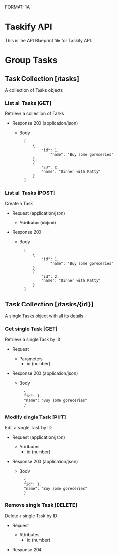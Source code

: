 FORMAT: 1A

# Taskify API
This is the API Blueprint file for Taskify API.

# Group Tasks

## Task Collection [/tasks]
A collection of Tasks objects

### List all Tasks [GET]
Retrieve a collection of Tasks

+ Response 200 (application/json)

    + Body

            [
                {
                    "id": 1, 
                        "name": "Buy some goreceries"
                },
                {
                    "id": 2, 
                    "name": "Dinner with Katty"
                }
            ]


### List all Tasks [POST]
Create a Task

+ Request (application/json)

    + Attributes (object)

+ Response 200

    + Body

            [
                {
                    "id": 1, 
                        "name": "Buy some goreceries"
                },
                {
                    "id": 2, 
                    "name": "Dinner with Katty"
                }
            ]
                

## Task Collection [/tasks/{id}]
A single Tasks object with all its details

### Get single Task [GET]
Retrieve a single Task by ID

+ Request

    + Parameters
        + id (number)

+ Response 200 (application/json)

    + Body

            {
            "id": 1, 
            "name": "Buy some goreceries"
            }

### Modify single Task [PUT]
Edit a single Task by ID

+ Request (application/json)

    + Attributes
        + id (number)

+ Response 200 (application/json)

    + Body

            {
            "id": 1, 
            "name": "Buy some goreceries"
            }
            
### Remove single Task [DELETE]
Delete a single Task by ID

+ Request

    + Attributes
        + id (number)

+ Response 204
